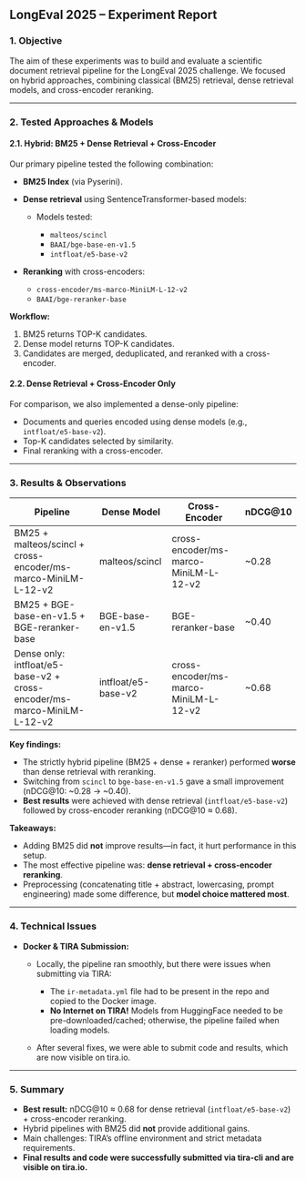 
## LongEval 2025 – Experiment Report

### 1. Objective

The aim of these experiments was to build and evaluate a scientific document retrieval pipeline for the LongEval 2025 challenge. We focused on hybrid approaches, combining classical (BM25) retrieval, dense retrieval models, and cross-encoder reranking.

---

### 2. Tested Approaches & Models

#### 2.1. Hybrid: BM25 + Dense Retrieval + Cross-Encoder

Our primary pipeline tested the following combination:

* **BM25 Index** (via Pyserini).
* **Dense retrieval** using SentenceTransformer-based models:

  * Models tested:

    * `malteos/scincl`
    * `BAAI/bge-base-en-v1.5`
    * `intfloat/e5-base-v2`
* **Reranking** with cross-encoders:

  * `cross-encoder/ms-marco-MiniLM-L-12-v2`
  * `BAAI/bge-reranker-base`

**Workflow:**

1. BM25 returns TOP-K candidates.
2. Dense model returns TOP-K candidates.
3. Candidates are merged, deduplicated, and reranked with a cross-encoder.

#### 2.2. Dense Retrieval + Cross-Encoder Only

For comparison, we also implemented a dense-only pipeline:

* Documents and queries encoded using dense models (e.g., `intfloat/e5-base-v2`).
* Top-K candidates selected by similarity.
* Final reranking with a cross-encoder.

---

### 3. Results & Observations

| Pipeline                                                                | Dense Model         | Cross-Encoder                         | nDCG\@10 |
| ----------------------------------------------------------------------- | ------------------- | ------------------------------------- | -------- |
| BM25 + malteos/scincl + cross-encoder/ms-marco-MiniLM-L-12-v2           | malteos/scincl      | cross-encoder/ms-marco-MiniLM-L-12-v2 | \~0.28   |
| BM25 + BGE-base-en-v1.5 + BGE-reranker-base                             | BGE-base-en-v1.5    | BGE-reranker-base                     | \~0.40   |
| Dense only: intfloat/e5-base-v2 + cross-encoder/ms-marco-MiniLM-L-12-v2 | intfloat/e5-base-v2 | cross-encoder/ms-marco-MiniLM-L-12-v2 | \~0.68   |

**Key findings:**

* The strictly hybrid pipeline (BM25 + dense + reranker) performed **worse** than dense retrieval with reranking.
* Switching from `scincl` to `bge-base-en-v1.5` gave a small improvement (nDCG\@10: \~0.28 → \~0.40).
* **Best results** were achieved with dense retrieval (`intfloat/e5-base-v2`) followed by cross-encoder reranking (nDCG\@10 ≈ 0.68).

**Takeaways:**

* Adding BM25 did **not** improve results—in fact, it hurt performance in this setup.
* The most effective pipeline was: **dense retrieval + cross-encoder reranking**.
* Preprocessing (concatenating title + abstract, lowercasing, prompt engineering) made some difference, but **model choice mattered most**.

---

### 4. Technical Issues

* **Docker & TIRA Submission:**

  * Locally, the pipeline ran smoothly, but there were issues when submitting via TIRA:

    * The `ir-metadata.yml` file had to be present in the repo and copied to the Docker image.
    * **No Internet on TIRA!** Models from HuggingFace needed to be pre-downloaded/cached; otherwise, the pipeline failed when loading models.
  * After several fixes, we were able to submit code and results, which are now visible on tira.io.

---

### 5. Summary

* **Best result:** nDCG\@10 ≈ 0.68 for dense retrieval (`intfloat/e5-base-v2`) + cross-encoder reranking.
* Hybrid pipelines with BM25 did **not** provide additional gains.
* Main challenges: TIRA’s offline environment and strict metadata requirements.
* **Final results and code were successfully submitted via tira-cli and are visible on tira.io.**
